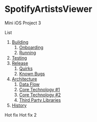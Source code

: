 # SpotifyArtistsViewer
Mini iOS Project 3

List
1. [Building](#building)
   1. [Onboarding](#onboarding)
   2. [Running](#running)
2. [Testing](#testing)
3. [Release](#release)
   1. [Quirks](#quirks)
   2. [Known Bugs](#known-bugs)
6. [Architecture](#architecture)
   1. [Data Flow](#data-flow)
   2. [Core Technology #1](#core-technology-1)
   3. [Core Technology #2](#core-technology-2)
   4. [Third Party Libraries](#third-party-libraries)
9. [History](#history)

Hot fix
Hot fix 2
